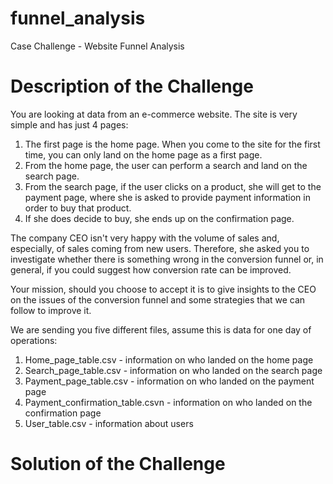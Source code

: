 # funnel_analysis
Case Challenge - Website Funnel Analysis 

# Description of the Challenge 

You are looking at data from an e-commerce website. The site is very simple and has just 4 pages:

1. The first page is the home page. When you come to the site for the first time, you can only land on the home page as a first page.
2. From the home page, the user can perform a search and land on the search page.
3. From the search page, if the user clicks on a product, she will get to the payment page, where she is asked to provide payment information in order to buy that product.
4. If she does decide to buy, she ends up on the confirmation page.

The company CEO isn't very happy with the volume of sales and, especially, of sales coming from new users. Therefore, she asked you to investigate whether there is something wrong in the conversion funnel or, in general, if you could suggest how conversion rate can be improved.

Your mission, should you choose to accept it is to give insights to the CEO on the issues of the conversion funnel and some strategies that we can follow to improve it.

We are sending you five different files, assume this is data for one day of operations:

1. Home_page_table.csv - information on who landed on the home page
2. Search_page_table.csv  - information on who landed on the search page
3. Payment_page_table.csv - information on who landed on the payment page
4. Payment_confirmation_table.csvn  - information on who landed on the confirmation page
5. User_table.csv - information about users

# Solution of the Challenge 
